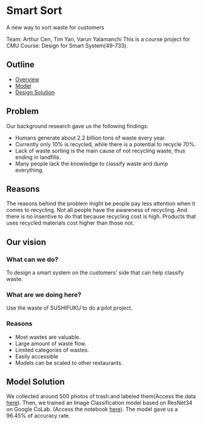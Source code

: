 # Smart Sort

A new way to sort waste for customers

Team: Arthur Cen, Tim Yan, Varun Yalamanchi
This is a course project for CMU Course: Design for Smart System(49-733).

## Outline
- [Overview](https://github.com/arthur-cen/smartTrashBin#Overview)
- [Model](https://github.com/arthur-cen/smartTrashBin#Model)
- [Design Solution](https://github.com/arthur-cen/smartTrashBin#Design_Solution)

## Problem
Our background research gave us the following findings:

- Humans generate about 2.2 billion tons of waste every year.
- Currently only 10% is recycled, while there is a potential to
recycle 70%.
- Lack of waste sorting is the main cause of not recycling waste,
thus ending in landfills.
- Many people lack the knowledge to classify waste and dump
everything.

## Reasons

The reasons behind the problem might be people pay less attention when it comes to recycling. Not all people have the awareness of recycling. And there is no insentive to do that because recycling cost is high. Products that uses recycled materials cost higher than those not.

## Our vision

### What can we do?

To design a smart system on the customers’ side that can help classify waste.

### What are we doing here?

Use the waste of SUSHIFUKU to do a pilot project.

### Reasons
- Most wastes are valuable.
- Large amount of waste flow.
- Limited categories of wastes.
- Easily accessible
- Models can be scaled to other restaurants.

## Model Solution

We collected around 500 photos of trash and labeled them(Access the data [here](https://github.com/arthur-cen/smartTrashBin/blob/master/data)). Then, we trained an Image Classification model based on ResNet34 on Google CoLab. (Access the notebook [here](https://github.com/arthur-cen/smartTrashBin/blob/master/smart_sort.ipynb)). The model gave us a 96.45% of accuracy rate.


